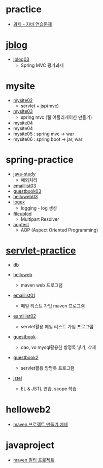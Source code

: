 
# practice
   + [과제 - 자바 연습문제](https://github.com/luster1031/JAVA_Expert_courses_Practice/tree/master/practice)

# [jblog](https://github.com/luster1031/JAVA_Expert_courses_Practice/tree/master/jblog)
   + [jblog03](https://github.com/luster1031/JAVA_Expert_courses_Practice/tree/master/jblog/jblog03) 
      + Spring MVC 평가과제

# mysite
   + [mysite02](https://github.com/luster1031/JAVA_Expert_courses_Practice)
      +  servlet + jsp(mvc)
   + [mysite03](https://github.com/luster1031/JAVA_Expert_courses_Practice/tree/master/mysite/mysite03)
      + spring mvc (웹 어플리케이션 만들기)
   + mysite04
   + mysite04
   + mysite05 : spring mvc -> war
   + mysite06 : spring boot -> jar, war


# spring-practice
+ [java-study](https://github.com/luster1031/JAVA_Expert_courses_Practice/tree/master/java-study)
   +  예외처리 
+ [emaillist03](https://github.com/luster1031/JAVA_Expert_courses_Practice/tree/master/spring-practice/emaillist03)
+ [guestbook03](https://github.com/luster1031/JAVA_Expert_courses_Practice/tree/master/spring-practice/guestbook03)
+ [helloweb03](https://github.com/luster1031/JAVA_Expert_courses_Practice/tree/master/spring-practice/helloweb03)
+ [logex](https://github.com/luster1031/JAVA_Expert_courses_Practice/tree/master/spring-practice/logex)
   + logging - log 생성
+ [fileuplod](https://github.com/luster1031/JAVA_Expert_courses_Practice/tree/master/spring-practice/fileupload)
   +  Multipart Resolver
+ [aoptest](https://github.com/luster1031/JAVA_Expert_courses_Practice/tree/master/spring-practice/aoptest)
   +   AOP (Aspect Oriented Programming)

# [servlet-practice](https://github.com/luster1031/JAVA_Expert_courses_Practice/tree/master/servlet-practice)
+ [db](https://github.com/luster1031/JAVA_Expert_courses_Practice/tree/master/servlet-practice/db)
+ [helloweb](https://github.com/luster1031/JAVA_Expert_courses_Practice/tree/master/servlet-practice/helloweb)
   + maven web 프로그램
    
+ [emaillist01](https://github.com/luster1031/JAVA_Expert_courses_Practice/tree/master/servlet-practice/emaillist01)
	+ 메일 리스트 가입 maven 프로그램

+ [eamillist02](https://github.com/luster1031/JAVA_Expert_courses_Practice/tree/master/servlet-practice/emaillist02)
   + servlet활용 메일 리스트 가입 프로그램


+ [guestbook](https://github.com/luster1031/JAVA_Expert_courses_Practice/tree/master/servlet-practice/guestbook)
   + dao, vo mysql활용한 방명록 넣기, 삭제

+ [guestbook2](https://github.com/luster1031/JAVA_Expert_courses_Practice/tree/master/servlet-practice/guestbook02)
    + servlet활용 방명록 프로그램



+ [jstel](https://github.com/luster1031/JAVA_Expert_courses_Practice/tree/master/servlet-practice/jstel)
	+ EL & JSTL 연습, scope 학습


 # helloweb2
+ [maven 프로젝트 만들기 예제](https://github.com/luster1031/JAVA_Expert_courses_Practice/tree/master/helloweb2)

# javaproject
   + [maven 멀티 프로젝트](https://github.com/luster1031/JAVA_Expert_courses_Practice/tree/master/javaproject)
